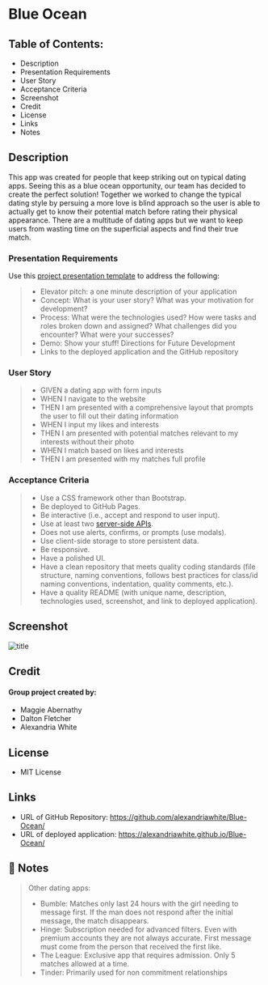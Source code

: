 # Blue Ocean
## Table of Contents:

* Description 
* Presentation Requirements
* User Story
* Acceptance Criteria
* Screenshot
* Credit
* License
* Links
* Notes

## Description
 This app was created for people that keep striking out on typical dating apps. Seeing this as a blue ocean opportunity, our team has decided to create the perfect solution! Together we worked to change the typical dating style by persuing a more love is blind approach so the user is able to actually get to know their potential match  before rating their physical appearance. There are a multitude of dating apps but we want to keep users from wasting time on the superficial aspects and find their true match. 

### Presentation Requirements
Use this [project presentation template](https://docs.google.com/presentation/d/10QaO9KH8HtUXj__81ve0SZcpO5DbMbqqQr4iPpbwKks/edit?usp=sharing) to address the following: 

> * Elevator pitch: a one minute description of your application
> * Concept: What is your user story? What was your motivation for development?
> * Process: What were the technologies used? How were tasks and roles broken down and assigned? What challenges did you encounter? What were your successes?
> * Demo: Show your stuff!
>  Directions for Future Development
> * Links to the deployed application and the GitHub repository
### User Story
> * GIVEN a dating app with form inputs
> * WHEN I navigate to the website
> * THEN I am presented with a comprehensive layout that prompts the user to fill out their dating information
> * WHEN I input my likes and interests
> * THEN I am presented with potential matches relevant to my interests without their photo
> * WHEN I match based on likes and interests
> * THEN I am presented with my matches full profile

### Acceptance Criteria
> * Use a CSS framework other than Bootstrap.
> * Be deployed to GitHub Pages.
> * Be interactive (i.e., accept and respond to user input).
> * Use at least two [server-side APIs](https://coding-boot-camp.github.io/full-stack/apis/api-resources).
> * Does not use alerts, confirms, or prompts (use modals).
> * Use client-side storage to store persistent data.
> * Be responsive.
> * Have a polished UI.
> * Have a clean repository that meets quality coding standards (file structure, naming conventions, follows best practices for class/id naming conventions, indentation, quality comments, etc.).
> * Have a quality README (with unique name, description, technologies used, screenshot, and link to deployed application).

## Screenshot  
![title](./assets/)

## Credit
#### Group project created by:
* Maggie Abernathy
* Dalton Fletcher
* Alexandria White

## License
* MIT License

## Links
* URL of GitHub Repository: https://github.com/alexandriawhite/Blue-Ocean/
* URL of deployed application: https://alexandriawhite.github.io/Blue-Ocean/

## 📝 Notes
> Other dating apps:
> * Bumble: Matches only last 24 hours with the girl needing to message first. If the man does not respond after the initial message, the match disappears.
> * Hinge: Subscription needed for advanced filters. Even with premium accounts they are not always accurate. First message must come from the person that received the first like. 
> * The League: Exclusive app that requires admission. Only 5 matches allowed at a time.
> * Tinder: Primarily used for non commitment relationships 

